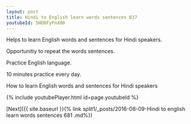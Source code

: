 ```yaml
---
layout: post
title: Hindi to English learn words sentences 837 
youtubeId: 5HDBFyPnX00
---
```

 
 
Helps to learn English words and sentences for Hindi speakers.

Opportunitiy to repeat the words sentences. 

Practice English language. 
 
10 minutes practice every day. 
 
How to learn English words and sentences for Hindi speakers 
 
{% include youtubePlayer.html id=page.youtubeId %}
 
 
[Next]({{ site.baseurl }}{% link  split1/_posts/2016-08-09-Hindi to english learn words sentences 681 .md%})
 
